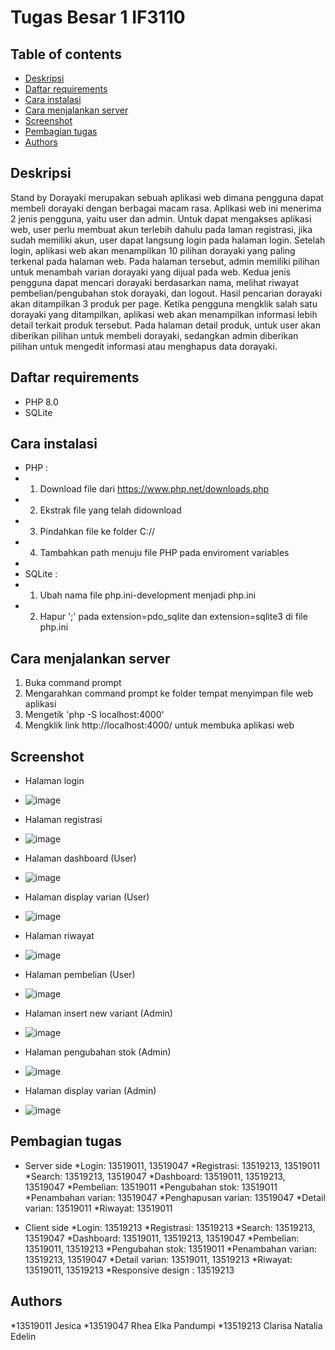 # Tugas Besar 1 IF3110

## Table of contents
* [Deskripsi](#deskripsi)
* [Daftar requirements](#requirement)
* [Cara instalasi](#install)
* [Cara menjalankan server](#server)
* [Screenshot](#screenshot)
* [Pembagian tugas](#tugas)
* [Authors](#author)

## Deskripsi
Stand by Dorayaki merupakan sebuah aplikasi web dimana pengguna dapat membeli dorayaki dengan berbagai macam rasa. Aplikasi web ini menerima 2 jenis pengguna, yaitu user dan admin. Untuk dapat mengakses aplikasi web, user perlu membuat akun terlebih dahulu pada laman registrasi, jika sudah memiliki akun, user dapat langsung login pada halaman login. Setelah login, aplikasi web akan menampilkan 10 pilihan dorayaki yang paling terkenal pada halaman web. Pada halaman tersebut, admin memiliki pilihan untuk menambah varian dorayaki yang dijual pada web. Kedua jenis pengguna dapat mencari dorayaki berdasarkan nama, melihat riwayat pembelian/pengubahan stok dorayaki, dan logout. Hasil pencarian dorayaki akan ditampilkan 3 produk per page. Ketika pengguna mengklik salah satu dorayaki yang ditampilkan, aplikasi web akan menampilkan informasi lebih detail terkait produk tersebut. Pada halaman detail produk, untuk user akan diberikan pilihan untuk membeli dorayaki, sedangkan admin diberikan pilihan untuk mengedit informasi atau menghapus data dorayaki.

## Daftar requirements
* PHP 8.0
* SQLite

## Cara instalasi 
* PHP : 
* 1. Download file dari https://www.php.net/downloads.php
* 2. Ekstrak file yang telah didownload
* 3. Pindahkan file ke folder C://
* 4. Tambahkan path menuju file PHP pada enviroment variables
* 
* SQLite :
* 1. Ubah nama file php.ini-development menjadi php.ini
* 2. Hapur ';' pada extension=pdo_sqlite dan extension=sqlite3 di file php.ini

## Cara menjalankan server
1. Buka command prompt
2. Mengarahkan command prompt ke folder tempat menyimpan file web aplikasi 
3. Mengetik 'php -S localhost:4000'
4. Mengklik link http://localhost:4000/ untuk membuka aplikasi web

## Screenshot
* Halaman login 
* ![image](https://user-images.githubusercontent.com/68498864/138392984-9d8b42ab-ac2d-4228-94ef-7edc187bd7d8.png)

* Halaman registrasi 
* ![image](https://user-images.githubusercontent.com/68498864/138392998-714a0933-b518-4a87-8842-094d72bb7421.png)

* Halaman dashboard (User)
* ![image](https://user-images.githubusercontent.com/68498864/138396527-d8695ff7-cdca-4fc1-9233-56c933a26783.png)


* Halaman display varian (User)
* ![image](https://user-images.githubusercontent.com/68498864/138395911-5e9abff9-378f-486b-928c-e359574103a6.png)

* Halaman riwayat 
* ![image](https://user-images.githubusercontent.com/68498864/138396549-597b5814-d92c-4454-a6ed-09cd23937e6a.png)

* Halaman pembelian (User)
* ![image](https://user-images.githubusercontent.com/68498864/138393456-49c1c1d3-6951-44af-a105-2c98bb57e712.png)

* Halaman insert new variant (Admin)
* ![image](https://user-images.githubusercontent.com/68498864/138393388-de47de59-00ef-4287-8cfd-57afc97d4159.png)

* Halaman pengubahan stok (Admin)
* ![image](https://user-images.githubusercontent.com/68498864/138395836-1dc4b31f-3929-43c2-a89c-bda3811d3a09.png)

* Halaman display varian (Admin)
* ![image](https://user-images.githubusercontent.com/68498864/138395880-2021b490-9c7f-4679-bd1b-9365daec8d58.png)


## Pembagian tugas
* Server side
 *Login: 13519011, 13519047
 *Registrasi: 13519213, 13519011
 *Search: 13519213, 13519047
 *Dashboard: 13519011, 13519213, 13519047
 *Pembelian: 13519011
 *Pengubahan stok: 13519011
 *Penambahan varian: 13519047
 *Penghapusan varian: 13519047
 *Detail varian: 13519011
 *Riwayat: 13519011
 
* Client side
 *Login: 13519213
 *Registrasi: 13519213
 *Search: 13519213, 13519047
 *Dashboard: 13519011, 13519213, 13519047
 *Pembelian: 13519011, 13519213
 *Pengubahan stok: 13519011
 *Penambahan varian: 13519213, 13519047
 *Detail varian: 13519011, 13519213
 *Riwayat: 13519011, 13519213
 *Responsive design : 13519213

## Authors
*13519011 Jesica
*13519047 Rhea Elka Pandumpi
*13519213 Clarisa Natalia Edelin
